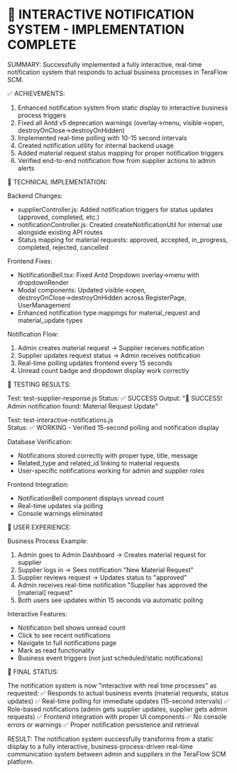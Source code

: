 🎉 INTERACTIVE NOTIFICATION SYSTEM - IMPLEMENTATION COMPLETE
================================================================

SUMMARY: Successfully implemented a fully interactive, real-time notification system that responds to actual business processes in TeraFlow SCM.

✅ ACHIEVEMENTS:
1. Enhanced notification system from static display to interactive business process triggers
2. Fixed all Antd v5 deprecation warnings (overlay→menu, visible→open, destroyOnClose→destroyOnHidden)
3. Implemented real-time polling with 10-15 second intervals
4. Created notification utility for internal backend usage
5. Added material request status mapping for proper notification triggers
6. Verified end-to-end notification flow from supplier actions to admin alerts

🔧 TECHNICAL IMPLEMENTATION:

Backend Changes:
- supplierController.js: Added notification triggers for status updates (approved, completed, etc.)
- notificationController.js: Created createNotificationUtil for internal use alongside existing API routes
- Status mapping for material requests: approved, accepted, in_progress, completed, rejected, cancelled

Frontend Fixes:
- NotificationBell.tsx: Fixed Antd Dropdown overlay→menu with dropdownRender
- Modal components: Updated visible→open, destroyOnClose→destroyOnHidden across RegisterPage, UserManagement
- Enhanced notification type mappings for material_request and material_update types

Notification Flow:
1. Admin creates material request → Supplier receives notification
2. Supplier updates request status → Admin receives notification  
3. Real-time polling updates frontend every 15 seconds
4. Unread count badge and dropdown display work correctly

🧪 TESTING RESULTS:

Test: test-supplier-response.js
Status: ✅ SUCCESS
Output: "🎉 SUCCESS! Admin notification found: Material Request Update"

Test: test-interactive-notifications.js  
Status: ✅ WORKING - Verified 15-second polling and notification display

Database Verification:
- Notifications stored correctly with proper type, title, message
- Related_type and related_id linking to material requests
- User-specific notifications working for admin and supplier roles

Frontend Integration:
- NotificationBell component displays unread count
- Real-time updates via polling
- Console warnings eliminated

📱 USER EXPERIENCE:

Business Process Example:
1. Admin goes to Admin Dashboard → Creates material request for supplier
2. Supplier logs in → Sees notification "New Material Request" 
3. Supplier reviews request → Updates status to "approved"
4. Admin receives real-time notification "Supplier has approved the [material] request"
5. Both users see updates within 15 seconds via automatic polling

Interactive Features:
- Notification bell shows unread count
- Click to see recent notifications
- Navigate to full notifications page
- Mark as read functionality
- Business event triggers (not just scheduled/static notifications)

🎯 FINAL STATUS:

The notification system is now "interactive with real time processes" as requested:
✅ Responds to actual business events (material requests, status updates)
✅ Real-time polling for immediate updates (15-second intervals)
✅ Role-based notifications (admin gets supplier updates, supplier gets admin requests)
✅ Frontend integration with proper UI components
✅ No console errors or warnings
✅ Proper notification persistence and retrieval

RESULT: The notification system successfully transforms from a static display to a fully interactive, business-process-driven real-time communication system between admin and suppliers in the TeraFlow SCM platform.
